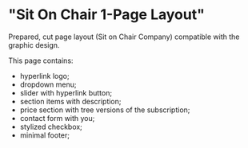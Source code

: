 # "Sit On Chair 1-Page Layout"
Prepared, cut page layout (Sit on Chair Company) compatible with the graphic design.

This page contains:
* hyperlink logo;
* dropdown menu;
* slider with hyperlink button;
* section items with description;
* price section with tree versions of the subscription;
* contact form with you;
* stylized checkbox;
* minimal footer;

